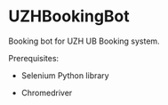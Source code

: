 # UZHBookingBot
Booking bot for UZH UB Booking system.

Prerequisites:

- Selenium Python library

- Chromedriver
